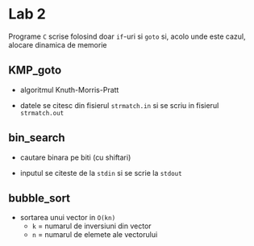 # Lab 2

Programe ```C``` scrise folosind doar ```if```-uri si ```goto``` si, acolo unde este cazul, alocare dinamica de memorie

## KMP_goto

- algoritmul Knuth-Morris-Pratt

- datele se citesc din fisierul ```strmatch.in``` si se scriu in fisierul ```strmatch.out```

## bin_search

- cautare binara pe biti (cu shiftari)

- inputul se citeste de la ```stdin``` si se scrie la ```stdout```

## bubble_sort

- sortarea unui vector in ```O(kn)```
   - ```k``` = numarul de inversiuni din vector
   - ```n``` = numarul de elemete ale vectorului
